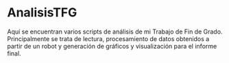 # AnalisisTFG

Aquí se encuentran varios scripts de análisis de mi Trabajo de Fin de Grado. Principalmente se trata de lectura, procesamiento de datos obtenidos a partir de un robot y generación de gráficos y visualización para el informe final.
